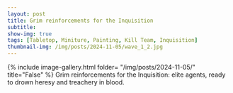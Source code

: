 ```yaml
---
layout: post
title: Grim reinforcements for the Inquisition
subtitle:
show-img: true
tags: [Tabletop, Miniture, Painting, Kill Team, Inquisition]
thumbnail-img: /img/posts/2024-11-05/wave_1_2.jpg
---
```


{% include image-gallery.html folder= "/img/posts/2024-11-05/" title="False" %}
Grim reinforcements for the Inquisition: elite agents, ready to drown heresy and treachery in blood.
